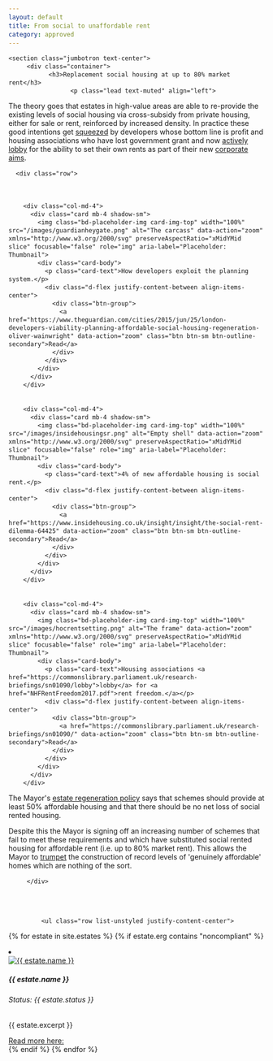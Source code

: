 ```yaml
---
layout: default
title: From social to unaffordable rent 
category: approved
---
```


<div class="col">



    <section class="jumbotron text-center">
	     <div class="container">
	           <h3>Replacement social housing at up to 80% market rent</h3>
			         <p class="lead text-muted" align="left">
The theory goes that estates in high-value areas are able to re-provide the existing levels of social housing via cross-subsidy from private housing, either for sale or rent, reinforced by increased density. In practice these good intentions get <a href="https://www.theguardian.com/cities/2015/jun/25/london-developers-viability-planning-affordable-social-housing-regeneration-oliver-wainwright">squeezed</a> by developers whose bottom line is profit and housing associations who have lost government grant and now <a href="https://commonslibrary.parliament.uk/research-briefings/sn01090/">actively lobby</a> for the ability to set their own rents as part of their new <a href="https://www.theguardian.com/society/2018/jun/13/fury-affordable-homes-redeveloped-sold-housing-associations">corporate aims</a>.</p>

</div>
</section>


 <div class="container">

      <div class="row">

  

        <div class="col-md-4">
          <div class="card mb-4 shadow-sm">
            <img class="bd-placeholder-img card-img-top" width="100%" src="/images/guardianheygate.png" alt="The carcass" data-action="zoom" xmlns="http://www.w3.org/2000/svg" preserveAspectRatio="xMidYMid slice" focusable="false" role="img" aria-label="Placeholder: Thumbnail">
            <div class="card-body">
              <p class="card-text">How developers exploit the planning system.</p>
              <div class="d-flex justify-content-between align-items-center">
                <div class="btn-group">
                  <a href="https://www.theguardian.com/cities/2015/jun/25/london-developers-viability-planning-affordable-social-housing-regeneration-oliver-wainwright" data-action="zoom" class="btn btn-sm btn-outline-secondary">Read</a>
                </div>
              </div>
            </div>
          </div>
        </div>
 

        <div class="col-md-4">
          <div class="card mb-4 shadow-sm">
            <img class="bd-placeholder-img card-img-top" width="100%" src="/images/insidehousingsr.png" alt="Empty shell" data-action="zoom" xmlns="http://www.w3.org/2000/svg" preserveAspectRatio="xMidYMid slice" focusable="false" role="img" aria-label="Placeholder: Thumbnail">
            <div class="card-body">
              <p class="card-text">4% of new affordable housing is social rent.</p>
              <div class="d-flex justify-content-between align-items-center">
                <div class="btn-group">
                  <a href="https://www.insidehousing.co.uk/insight/insight/the-social-rent-dilemma-64425" data-action="zoom" class="btn btn-sm btn-outline-secondary">Read</a>
                </div>
              </div>
            </div>
          </div>
        </div>
 

        <div class="col-md-4">
          <div class="card mb-4 shadow-sm">
            <img class="bd-placeholder-img card-img-top" width="100%" src="/images/hocrentsetting.png" alt="The frame" data-action="zoom" xmlns="http://www.w3.org/2000/svg" preserveAspectRatio="xMidYMid slice" focusable="false" role="img" aria-label="Placeholder: Thumbnail">
            <div class="card-body">
              <p class="card-text">Housing associations <a href="https://commonslibrary.parliament.uk/research-briefings/sn01090/lobby">lobby</a> for <a href="NHFRentFreedom2017.pdf">rent freedom.</a></p>
              <div class="d-flex justify-content-between align-items-center">
                <div class="btn-group">
                  <a href="https://commonslibrary.parliament.uk/research-briefings/sn01090/" data-action="zoom" class="btn btn-sm btn-outline-secondary">Read</a>
                </div>
              </div>
            </div>
          </div>
        </div>
 

<p class="lead text-muted" align="left">
The Mayor's <a href="http://estatewatch.london/guide/#headingOne">estate regeneration policy</a> says that schemes should provide at least 50% affordable housing and that there should be no net loss of social rented housing.

Despite this the Mayor is signing off an increasing number of schemes that fail to meet these requirements and which have substituted social rented housing for affordable rent (i.e. up to 80% market rent). This allows the Mayor to <a href="https://www.london.gov.uk/press-releases/mayoral/affordable-home-stats-show-record-number-of-starts">trumpet</a> the construction of record levels of 'genuinely affordable' homes which are nothing of the sort.</p>
				
				 
	     </div>
<br>
<br>


             <ul class="row list-unstyled justify-content-center">
{% for estate in site.estates %}
{% if estate.erg contains "noncompliant" %}
                <li class="col-5" data-aos="fade-up">
                  <div class="card card-sm">
                    <a href="{{ estate.url }}">
                      <img class="card-img-top" src="{{ estate.images.first.image_path }}" alt="{{ estate.name }}">
                    </a>
		    <div class="card-body">
                      <h5 class="card-title">{{ estate.name }}</h5>
		      <h6 class="card-subtitle mb-2 text-muted">Status: {{ estate.status }}</h6>
		      <p class="card-text">{{ estate.excerpt }}</p>
                      <a target="_blank" href="{{ estate.url }}" data-toggle="tooltip" data-placement="top" title="Open in new tab">Read more here: <i class="icon-popup"></i></a>
                  </div>
                  </div>
                </li>
{% endif %}
{% endfor %}
              </ul>
</div>

